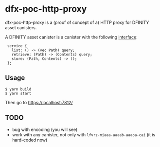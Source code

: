 # dfx-poc-http-proxy

dfx-poc-http-proxy is a (proof of concept of a) HTTP proxy for DFINITY asset canisters.

A DFINITY asset canister is a canister with the following [interface](https://github.com/dfinity/candid/blob/master/spec/Candid.md):

```
 service {
   list: () -> (vec Path) query;
   retrieve: (Path) -> (Contents) query;
   store: (Path, Contents) -> ();
 };
 ```

## Usage

```
$ yarn build
$ yarn start
```

Then go to [https://localhost:7812/](https://localhost:7812/)

## TODO

 * bug with encoding (you will see)
 * work with any canister, not only with `lfvrz-miaaa-aaaab-aaaoa-cai` (it is hard-coded now)
